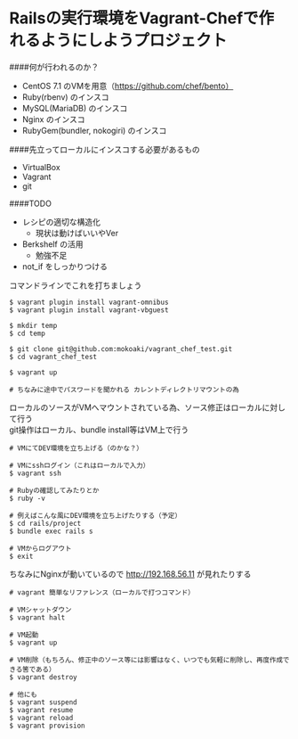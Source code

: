 # Railsの実行環境をVagrant-Chefで作れるようにしようプロジェクト

####何が行われるのか？
- CentOS 7.1 のVMを用意（https://github.com/chef/bento）
- Ruby(rbenv) のインスコ
- MySQL(MariaDB) のインスコ
- Nginx のインスコ
- RubyGem(bundler, nokogiri) のインスコ

####先立ってローカルにインスコする必要があるもの
- VirtualBox
- Vagrant
- git

####TODO
- レシピの適切な構造化
  - 現状は動けばいいやVer
- Berkshelf の活用
  - 勉強不足
- not_if をしっかりつける

コマンドラインでこれを打ちましょう
```
$ vagrant plugin install vagrant-omnibus
$ vagrant plugin install vagrant-vbguest

$ mkdir temp
$ cd temp

$ git clone git@github.com:mokoaki/vagrant_chef_test.git
$ cd vagrant_chef_test

$ vagrant up

# ちなみに途中でパスワードを聞かれる カレントディレクトリマウントの為
```

ローカルのソースがVMへマウントされている為、ソース修正はローカルに対して行う  
git操作はローカル、bundle install等はVM上で行う  

```
# VMにてDEV環境を立ち上げる（のかな？）

# VMにsshログイン（これはローカルで入力）
$ vagrant ssh

# Rubyの確認してみたりとか
$ ruby -v

# 例えばこんな風にDEV環境を立ち上げたりする（予定）
$ cd rails/project
$ bundle exec rails s

# VMからログアウト
$ exit
```

ちなみにNginxが動いているので http://192.168.56.11 が見れたりする

```
# vagrant 簡単なリファレンス（ローカルで打つコマンド）

# VMシャットダウン
$ vagrant halt

# VM起動
$ vagrant up

# VM削除（もちろん、修正中のソース等には影響はなく、いつでも気軽に削除し、再度作成できる筈である）
$ vagrant destroy

# 他にも
$ vagrant suspend
$ vagrant resume
$ vagrant reload
$ vagrant provision
```

